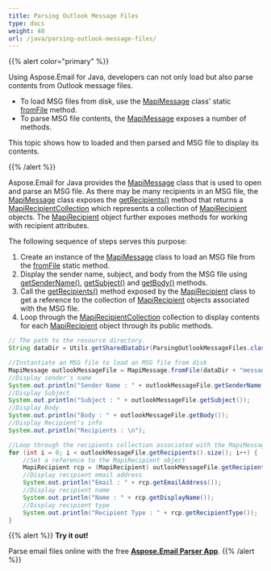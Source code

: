 ```yaml
---
title: Parsing Outlook Message Files
type: docs
weight: 40
url: /java/parsing-outlook-message-files/
---
```


{{% alert color="primary" %}} 

Using Aspose.Email for Java, developers can not only load but also parse contents from Outlook message files.

- To load MSG files from disk, use the [MapiMessage](https://reference.aspose.com/email/java/com.aspose.email/MapiMessage) class' static [fromFile](https://reference.aspose.com/email/java/com.aspose.email/MapiMessage#fromFile\(java.lang.String\)) method.
- To parse MSG file contents, the [MapiMessage](https://reference.aspose.com/email/java/com.aspose.email/MapiMessage) exposes a number of methods.

This topic shows how to loaded and then parsed and MSG file to display its contents.

{{% /alert %}} 

Aspose.Email for Java provides the [MapiMessage](https://reference.aspose.com/email/java/com.aspose.email/MapiMessage) class that is used to open and parse an MSG file. As there may be many recipients in an MSG file, the [MapiMessage](https://reference.aspose.com/email/java/com.aspose.email/MapiMessage) class exposes the [getRecipients()](https://reference.aspose.com/email/java/com.aspose.email/MapiMessageItemBase#getRecipients\(\)) method that returns a [MapiRecipientCollection](https://reference.aspose.com/email/java/com.aspose.email/MapiRecipientCollection) which represents a collection of [MapiRecipient](https://reference.aspose.com/email/java/com.aspose.email/MapiRecipient) objects. The [MapiRecipient](https://reference.aspose.com/email/java/com.aspose.email/MapiRecipient) object further exposes methods for working with recipient attributes.

The following sequence of steps serves this purpose:

1. Create an instance of the [MapiMessage](https://reference.aspose.com/email/java/com.aspose.email/MapiMessage) class to load an MSG file from the [fromFile](https://reference.aspose.com/email/java/com.aspose.email/MapiMessage#fromFile\(java.lang.String\)) static method.
1. Display the sender name, subject, and body from the MSG file using [getSenderName()](https://reference.aspose.com/email/java/com.aspose.email/MapiMessage#getSenderName\(\)), [getSubject()](https://reference.aspose.com/email/java/com.aspose.email/MapiMessageItemBase#getSubject\(\)) and [getBody()](https://reference.aspose.com/email/java/com.aspose.email/MapiMessage#getBody\(\)) methods.
1. Call the [getRecipients()](https://reference.aspose.com/email/java/com.aspose.email/MapiMessageItemBase#getRecipients\(\)) method exposed by the [MapiRecipient](https://reference.aspose.com/email/java/com.aspose.email/MapiRecipient) class to get a reference to the collection of [MapiRecipient](https://reference.aspose.com/email/java/com.aspose.email/MapiRecipient) objects associated with the MSG file.
1. Loop through the [MapiRecipientCollection](https://reference.aspose.com/email/java/com.aspose.email/MapiRecipientCollection) collection to display contents for each [MapiRecipient](https://reference.aspose.com/email/java/com.aspose.email/MapiRecipient) object through its public methods.



```java
// The path to the resource directory.
String dataDir = Utils.getSharedDataDir(ParsingOutlookMessageFiles.class) + "outlook/";

//Instantiate an MSG file to load an MSG file from disk
MapiMessage outlookMessageFile = MapiMessage.fromFile(dataDir + "message.msg");
//Display sender's name
System.out.println("Sender Name : " + outlookMessageFile.getSenderName());
//Display Subject
System.out.println("Subject : " + outlookMessageFile.getSubject());
//Display Body
System.out.println("Body : " + outlookMessageFile.getBody());
//Display Recipient's info
System.out.println("Recipients : \n");

//Loop through the recipients collection associated with the MapiMessage object
for (int i = 0; i < outlookMessageFile.getRecipients().size(); i++) {
	//Set a reference to the MapiRecipient object
	MapiRecipient rcp = (MapiRecipient) outlookMessageFile.getRecipients().get_Item(i);
	//Display recipient email address
	System.out.println("Email : " + rcp.getEmailAddress());
	//Display recipient name
	System.out.println("Name : " + rcp.getDisplayName());
	//Display recipient type
	System.out.println("Recipient Type : " + rcp.getRecipientType());
}
```

{{% alert %}}
**Try it out!**

Parse email files online with the free [**Aspose.Email Parser App**](https://products.aspose.app/email/parser).
{{% /alert %}}
